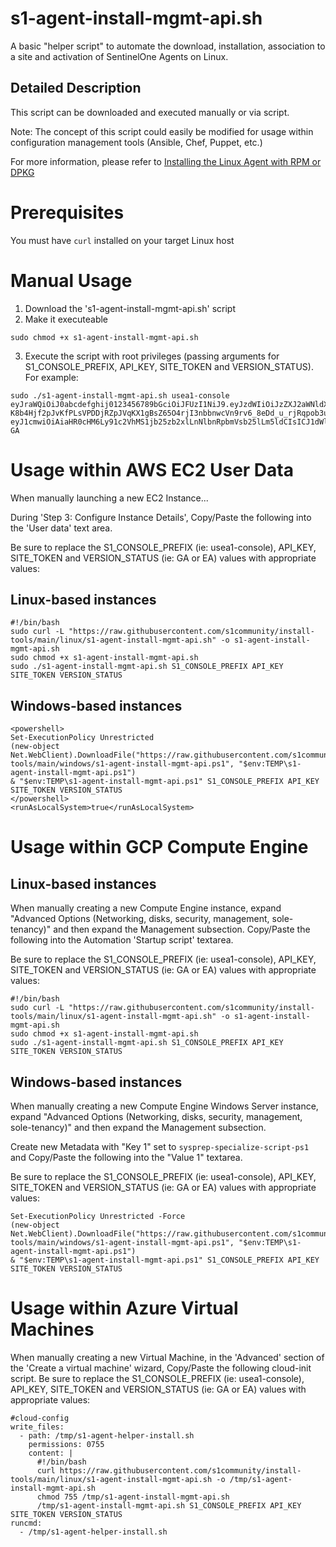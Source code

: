 # s1-agent-install-mgmt-api.sh
A basic "helper script" to automate the download, installation, association to a site and activation of SentinelOne Agents on Linux.

## Detailed Description
This script can be downloaded and executed manually or via script.  

Note: The concept of this script could easily be modified for usage within configuration management tools (Ansible, Chef, Puppet, etc.)

For more information, please refer to [Installing the Linux Agent with RPM or DPKG](https://community.sentinelone.com/s/article/000005480) 

# Prerequisites
You must have `curl` installed on your target Linux host

# Manual Usage
1. Download the 's1-agent-install-mgmt-api.sh' script
2. Make it executeable
```
sudo chmod +x s1-agent-install-mgmt-api.sh
```
3. Execute the script with root privileges (passing arguments for S1_CONSOLE_PREFIX, API_KEY, SITE_TOKEN and VERSION_STATUS).  For example:
```
sudo ./s1-agent-install-mgmt-api.sh usea1-console eyJraWQiOiJ0abcdefghij0123456789bGciOiJFUzI1NiJ9.eyJzdWIiOiJzZXJ2aWNldXNlci01MzUyMabcdefghij0123456789TdlMC05ZjcxZGMyNDY4NzdAbWdtdC0xMTYzMy5zZW50aW5lbG9uZS5uZXQiLCJpc3MiOiJhdXRobi11cy1lYXN0LTEtcHJvZCIsImRlcGxveW1lbnRfaWQiOiIxMTYzMyIsInR5cGUiOiJ1c2VyIiwiZXhwIjoxNzA4NTU2MzY5Labcdefghij0123456789S0wYjZjLTRlYTItYWM1ZC04YTlmNjdmYjA2ZTQifQ.755-K8b4Hjf2pJvKfPLsVPDDjRZpJVqKX1gBsZ65O4rjI3nbbnwcVn9rv6_8eDd_u_rjRqpob3unYEevMnYHGA eyJ1cmwiOiAiaHR0cHM6Ly91c2VhMS1jb25zb2xlLnNlbnRpbmVsb25lLm5ldCIsICJ1dWlkX2dlbiI6ICJhYTBkMmU1NWQ0NWE1YzBjIiwgInNhbXBsZV9kYXRhIjogImRvIG5vdCB1c2UifQo= GA
```

# Usage within AWS EC2 User Data
When manually launching a new EC2 Instance... 

During 'Step 3: Configure Instance Details', Copy/Paste the following into the 'User data' text area.


Be sure to replace the S1_CONSOLE_PREFIX (ie: usea1-console), API_KEY, SITE_TOKEN and VERSION_STATUS (ie: GA or EA) values with appropriate values:
## Linux-based instances
```
#!/bin/bash
sudo curl -L "https://raw.githubusercontent.com/s1community/install-tools/main/linux/s1-agent-install-mgmt-api.sh" -o s1-agent-install-mgmt-api.sh
sudo chmod +x s1-agent-install-mgmt-api.sh
sudo ./s1-agent-install-mgmt-api.sh S1_CONSOLE_PREFIX API_KEY SITE_TOKEN VERSION_STATUS
```
## Windows-based instances
```
<powershell>
Set-ExecutionPolicy Unrestricted
(new-object Net.WebClient).DownloadFile("https://raw.githubusercontent.com/s1community/install-tools/main/windows/s1-agent-install-mgmt-api.ps1", "$env:TEMP\s1-agent-install-mgmt-api.ps1") 
& "$env:TEMP\s1-agent-install-mgmt-api.ps1" S1_CONSOLE_PREFIX API_KEY SITE_TOKEN VERSION_STATUS
</powershell>
<runAsLocalSystem>true</runAsLocalSystem>
```

# Usage within GCP Compute Engine
## Linux-based instances
When manually creating a new Compute Engine instance, expand "Advanced Options (Networking, disks, security, management, sole-tenancy)" and then expand the Management subsection.  Copy/Paste the following into the Automation 'Startup script' textarea.

Be sure to replace the S1_CONSOLE_PREFIX (ie: usea1-console), API_KEY, SITE_TOKEN and VERSION_STATUS (ie: GA or EA) values with appropriate values:
```
#!/bin/bash
sudo curl -L "https://raw.githubusercontent.com/s1community/install-tools/main/linux/s1-agent-install-mgmt-api.sh" -o s1-agent-install-mgmt-api.sh
sudo chmod +x s1-agent-install-mgmt-api.sh
sudo ./s1-agent-install-mgmt-api.sh S1_CONSOLE_PREFIX API_KEY SITE_TOKEN VERSION_STATUS
```
## Windows-based instances
When manually creating a new Compute Engine Windows Server instance, expand "Advanced Options (Networking, disks, security, management, sole-tenancy)" and then expand the Management subsection.  

Create new Metadata with "Key 1" set to `sysprep-specialize-script-ps1` and Copy/Paste the following into the "Value 1" textarea.

Be sure to replace the S1_CONSOLE_PREFIX (ie: usea1-console), API_KEY, SITE_TOKEN and VERSION_STATUS (ie: GA or EA) values with appropriate values:
```
Set-ExecutionPolicy Unrestricted -Force
(new-object Net.WebClient).DownloadFile("https://raw.githubusercontent.com/s1community/install-tools/main/windows/s1-agent-install-mgmt-api.ps1", "$env:TEMP\s1-agent-install-mgmt-api.ps1")
& "$env:TEMP\s1-agent-install-mgmt-api.ps1" S1_CONSOLE_PREFIX API_KEY SITE_TOKEN VERSION_STATUS
```

# Usage within Azure Virtual Machines
When manually creating a new Virtual Machine, in the 'Advanced' section of the 'Create a virtual machine' wizard, Copy/Paste the following cloud-init script.
Be sure to replace the S1_CONSOLE_PREFIX (ie: usea1-console), API_KEY, SITE_TOKEN and VERSION_STATUS (ie: GA or EA) values with appropriate values:
```
#cloud-config
write_files:
  - path: /tmp/s1-agent-helper-install.sh
    permissions: 0755
    content: |
      #!/bin/bash
      curl https://raw.githubusercontent.com/s1community/install-tools/main/linux/s1-agent-install-mgmt-api.sh -o /tmp/s1-agent-install-mgmt-api.sh
      chmod 755 /tmp/s1-agent-install-mgmt-api.sh
      /tmp/s1-agent-install-mgmt-api.sh S1_CONSOLE_PREFIX API_KEY SITE_TOKEN VERSION_STATUS
runcmd:
  - /tmp/s1-agent-helper-install.sh
```

